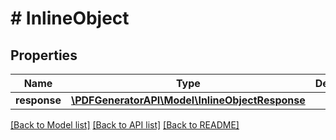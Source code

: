 # # InlineObject

## Properties

Name | Type | Description | Notes
------------ | ------------- | ------------- | -------------
**response** | [**\PDFGeneratorAPI\Model\InlineObjectResponse**](InlineObjectResponse.md) |  | [optional]

[[Back to Model list]](../../README.md#models) [[Back to API list]](../../README.md#endpoints) [[Back to README]](../../README.md)
